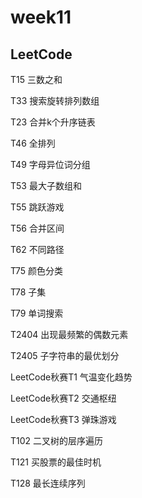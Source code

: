# week11
## LeetCode

T15  三数之和

T33  搜索旋转排列数组

T23  合并k个升序链表

T46  全排列

T49  字母异位词分组

T53  最大子数组和

T55  跳跃游戏

T56  合并区间

T62  不同路径

T75  颜色分类

T78  子集

T79  单词搜索

T2404  出现最频繁的偶数元素

T2405  子字符串的最优划分

LeetCode秋赛T1  气温变化趋势

LeetCode秋赛T2  交通枢纽

LeetCode秋赛T3  弹珠游戏

T102  二叉树的层序遍历

T121  买股票的最佳时机

T128  最长连续序列

